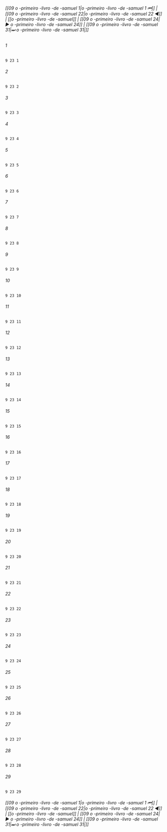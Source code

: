 
###### [[09 o -primeiro -livro -de -samuel 1|o -primeiro -livro -de -samuel 1 ⏮]] | [[09 o -primeiro -livro -de -samuel 22|o -primeiro -livro -de -samuel 22 ◀]] | [[o -primeiro -livro -de -samuel]] | [[09 o -primeiro -livro -de -samuel 24|▶ o -primeiro -livro -de -samuel 24]] | [[09 o -primeiro -livro -de -samuel 31|⏭ o -primeiro -livro -de -samuel 31|]]

###### 1
``` verse
9 23 1 
```
###### 2
``` verse
9 23 2 
```
###### 3
``` verse
9 23 3 
```
###### 4
``` verse
9 23 4 
```
###### 5
``` verse
9 23 5 
```
###### 6
``` verse
9 23 6 
```
###### 7
``` verse
9 23 7 
```
###### 8
``` verse
9 23 8 
```
###### 9
``` verse
9 23 9 
```
###### 10
``` verse
9 23 10 
```
###### 11
``` verse
9 23 11 
```
###### 12
``` verse
9 23 12 
```
###### 13
``` verse
9 23 13 
```
###### 14
``` verse
9 23 14 
```
###### 15
``` verse
9 23 15 
```
###### 16
``` verse
9 23 16 
```
###### 17
``` verse
9 23 17 
```
###### 18
``` verse
9 23 18 
```
###### 19
``` verse
9 23 19 
```
###### 20
``` verse
9 23 20 
```
###### 21
``` verse
9 23 21 
```
###### 22
``` verse
9 23 22 
```
###### 23
``` verse
9 23 23 
```
###### 24
``` verse
9 23 24 
```
###### 25
``` verse
9 23 25 
```
###### 26
``` verse
9 23 26 
```
###### 27
``` verse
9 23 27 
```
###### 28
``` verse
9 23 28 
```
###### 29
``` verse
9 23 29 
```

###### [[09 o -primeiro -livro -de -samuel 1|o -primeiro -livro -de -samuel 1 ⏮]] | [[09 o -primeiro -livro -de -samuel 22|o -primeiro -livro -de -samuel 22 ◀]] | [[o -primeiro -livro -de -samuel]] | [[09 o -primeiro -livro -de -samuel 24|▶ o -primeiro -livro -de -samuel 24]] | [[09 o -primeiro -livro -de -samuel 31|⏭ o -primeiro -livro -de -samuel 31|]]

